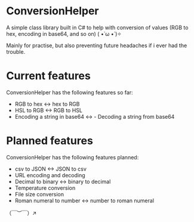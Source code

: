 # ConversionHelper
A simple class library built in C# to help with conversion of values (RGB to hex, encoding in base64, and so on) ( •̀ ω •́ )✧


Mainly for practise, but also preventing future headaches if i ever had the trouble.

# Current features
ConversionHelper has the following features so far:
 - RGB to hex <-> hex to RGB
 - HSL to RGB <-> RGB to HSL
 - Encoding a string in base64 <->  - Decoding a string from base64

# Planned features
ConversionHelper has the following features planned:
 - csv to JSON <-> JSON to csv
 - URL encoding and decoding
 - Decimal to binary <-> binary to decimal
 - Temperature conversion
 - File size conversion
 - Roman numeral to number <-> number to roman numeral

（￣︶￣）↗　
